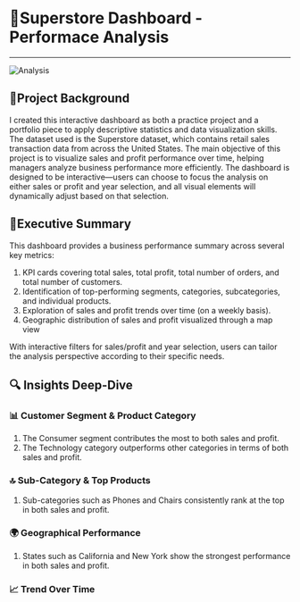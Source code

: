 # 🛒Superstore Dashboard - Performace Analysis

---

![Analysis](https://github.com/user-attachments/assets/b1fd79c2-fb0c-4fd1-af16-ee9bd3cae0a1)

## 📌Project Background
I created this interactive dashboard as both a practice project and a portfolio piece to apply descriptive statistics and data visualization skills. The dataset used is the Superstore dataset, which contains retail sales transaction data from across the United States.
The main objective of this project is to visualize sales and profit performance over time, helping managers analyze business performance more efficiently.
The dashboard is designed to be interactive—users can choose to focus the analysis on either sales or profit and year selection, and all visual elements will dynamically adjust based on that selection.

## 🧾Executive Summary
This dashboard provides a business performance summary across several key metrics:
1. KPI cards covering total sales, total profit, total number of orders, and total number of customers.
2. Identification of top-performing segments, categories, subcategories, and individual products.
3. Exploration of sales and profit trends over time (on a weekly basis).
4. Geographic distribution of sales and profit visualized through a map view

With interactive filters for sales/profit and year selection, users can tailor the analysis perspective according to their specific needs.

## 🔍 Insights Deep-Dive
### 📊 Customer Segment & Product Category
1. The Consumer segment contributes the most to both sales and profit.
2. The Technology category outperforms other categories in terms of both sales and profit.

### 🔝 Sub-Category & Top Products
1. Sub-categories such as Phones and Chairs consistently rank at the top in both sales and profit.

### 🌍 Geographical Performance
1. States such as California and New York show the strongest performance in both sales and profit.

### 📈 Trend Over Time




